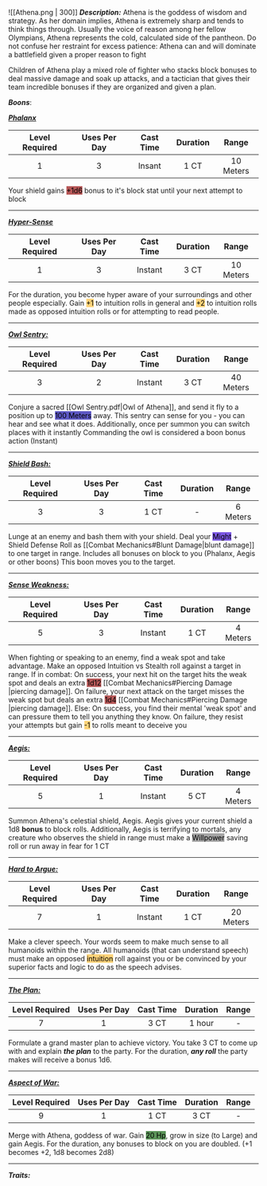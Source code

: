 ![[Athena.png | 300]]
***Description:***
Athena is the goddess of wisdom and strategy.
As her domain implies, Athena is extremely sharp and tends to think things through.
Usually the voice of reason among her fellow Olympians, Athena represents the cold, 
calculated side of the pantheon.
Do not confuse her restraint for excess patience: Athena can and will dominate a battlefield given a proper reason to fight

Children of Athena play a mixed role of fighter who stacks block bonuses to deal massive damage and soak up attacks, and a tactician that gives their team incredible bonuses if they are organized and given a plan. 

***Boons***:

<b><ins><i>Phalanx</i></ins></b>

| Level Required | Uses Per Day | Cast Time | Duration |   Range   |
| :------------: | :----------: | :-------: | :------: | :-------: |
|       1        |      3       |  Insant   |   1 CT   | 10 Meters |

Your shield gains <mark style="background: #930000A6;">+1d6</mark> bonus to it's block stat until your next attempt to block

------------------
<b><ins><i>Hyper-Sense</i></ins></b>

| Level Required | Uses Per Day | Cast Time | Duration |   Range   |
|:--------------:|:------------:|:---------:|:--------:|:---------:|
|       1        |      3       |  Instant  |   3 CT   | 10 Meters |

For the duration, you become hyper aware of your surroundings and other people especially.
Gain <mark style="background:  #FFAD0085;">+1</mark> to intuition rolls in general and <mark style="background:  #FFAD0085;">+2</mark> to intuition rolls made as opposed intuition rolls or for attempting to read people.

------------------
<b><ins><i>Owl Sentry:</i></ins></b>

| Level Required | Uses Per Day | Cast Time | Duration |   Range   |
| :------------: | :----------: | :-------: | :------: | :-------: |
|       3        |      2       |  Instant  |   3 CT   | 40 Meters |

Conjure a sacred [[Owl Sentry.pdf|Owl of Athena]], and send it fly to a position up to <mark style="background: #0900A7A6;">100 Meters</mark> away.
This sentry can sense for you - you can hear and see what it does.
Additionally, once per summon you can switch places with it instantly
Commanding the owl is considered a boon bonus action (Instant)

------------------
<b><ins><i>Shield Bash:</i></ins></b>

| Level Required | Uses Per Day | Cast Time | Duration |  Range   |
| :------------: | :----------: | :-------: | :------: | :------: |
|       3        |      3       |   1 CT    |    -     | 6 Meters |

Lunge at an enemy and bash them with your shield.
Deal your <mark style="background: #3800D7A6;">Might</mark> + Shield Defense Roll as [[Combat Mechanics#Blunt Damage|blunt damage]] to one target in range.
Includes all bonuses on block to you (Phalanx, Aegis or other boons)
This boon moves you to the target.

------------------
<b><ins><i>Sense Weakness:</i></ins></b>

| Level Required | Uses Per Day | Cast Time | Duration |  Range   |
| :------------: | :----------: | :-------: | :------: | :------: |
|       5        |      3       |  Instant  |   1 CT   | 4 Meters |

When fighting or speaking to an enemy, find a weak spot and take advantage.
Make an opposed Intuition vs Stealth roll against a target in range.
If in combat:
	On success, your next hit on the target hits the weak spot and deals an extra <mark style="background: #930000A6;">1d12</mark> [[Combat Mechanics#Piercing Damage |piercing damage]].
	On failure, your next attack on the target misses the weak spot but deals an extra <mark style="background: #930000A6;">1d4</mark> [[Combat Mechanics#Piercing Damage |piercing damage]].
Else:
	On success, you find their mental 'weak spot' and can pressure them to tell you anything they know.
	On failure, they resist your attempts but gain <mark style="background:  #FFAD0085;">-1</mark> to rolls meant to deceive you

------------------
<b><ins><i>Aegis:</i></ins></b>

| Level Required | Uses Per Day | Cast Time | Duration |  Range   |
| :------------: | :----------: | :-------: | :------: | :------: |
|       5        |      1       |  Instant  |   5 CT   | 4 Meters |

Summon Athena's celestial shield, Aegis.
Aegis gives your current shield a 1d8 **bonus** to block rolls.
Additionally, Aegis is terrifying to mortals, any creature who observes the shield in range must make a <mark style="background: #A5A5A5;">Willpower</mark> saving roll or run away in fear for 1 CT

------------------
<b><ins><i>Hard to Argue:</i></ins></b>

| Level Required | Uses Per Day | Cast Time | Duration |   Range   |
| :------------: | :----------: | :-------: | :------: | :-------: |
|       7        |      1       |  Instant  |   1 CT   | 20 Meters |

Make a clever speech.
Your words seem to make much sense to all humanoids within the range.
All humanoids (that can understand speech) must make an opposed <mark style="background:  #FFAD0085;">intuition</mark> roll against you or be convinced by your superior facts and logic to do as the speech advises.

--------------
<b><ins><i>The Plan:</i></ins></b>

| Level Required | Uses Per Day | Cast Time | Duration | Range |
| :------------: | :----------: | :-------: | :------: | :---: |
|       7        |      1       |   3 CT    |  1 hour  |   -   |

Formulate a grand master plan to achieve victory.
You take 3 CT to come up with and explain ***the plan*** to the party.
For the duration, ***any roll*** the party makes will receive a bonus 1d6.

------------------
<b><ins><i>Aspect of War:</i></ins></b>

| Level Required | Uses Per Day | Cast Time | Duration | Range |
|:--------------:|:------------:|:---------:|:--------:|:-----:|
|       9        |      1       |   1 CT    |   3 CT   |   -   | 

Merge with Athena, goddess of war.
Gain <mark style="background: #045B00A6;">20 Hp</mark>, grow in size (to Large) and gain Aegis.
For the duration, any bonuses to block on you are doubled.
(+1 becomes +2, 1d8 becomes 2d8)

------------------


***Traits:*** 